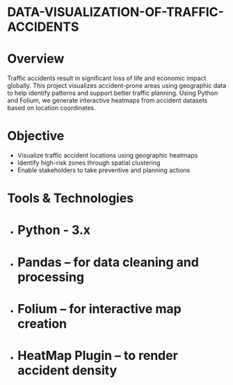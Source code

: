 # DATA-VISUALIZATION-OF-TRAFFIC-ACCIDENTS

# Overview
Traffic accidents result in significant loss of life and economic impact globally. This project visualizes accident-prone areas using geographic data to help identify patterns and support better traffic planning. Using Python and Folium, we generate interactive heatmaps from accident datasets based on location coordinates.

# Objective
- Visualize traffic accident locations using geographic heatmaps
- Identify high-risk zones through spatial clustering
- Enable stakeholders to take preventive and planning actions

# Tools & Technologies
- # Python - 3.x
- # Pandas – for data cleaning and processing
- # Folium – for interactive map creation
- # HeatMap Plugin – to render accident density


